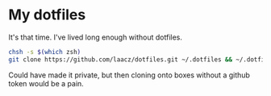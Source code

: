 # My dotfiles 

It's that time. I've lived long enough without dotfiles.

```bash
chsh -s $(which zsh)
git clone https://github.com/laacz/dotfiles.git ~/.dotfiles && ~/.dotfiles/install.sh 
```

Could have made it private, but then cloning onto boxes without a github token
would be a pain.
